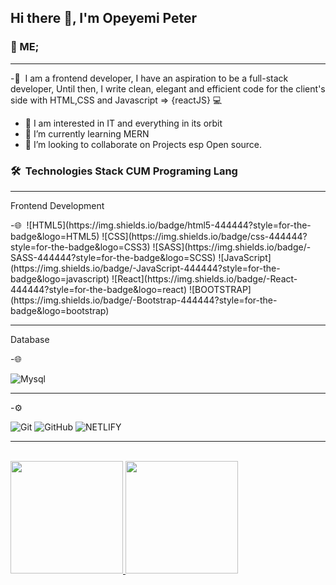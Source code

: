 <h2> Hi there 👋, I'm Opeyemi Peter </h2>

<h3> 👨 ME;   </h3>
<hr/>

-👨 &nbsp;I am a frontend developer, I have an aspiration to be a full-stack developer,   Until then, I write clean, elegant and efficient code for the client's side with            HTML,CSS and Javascript => {reactJS} 💻
- 🔭 I am interested in IT and everything in its orbit
- 🌱 I’m currently learning MERN
- 👯 I’m looking to collaborate on Projects esp Open source.

<h3> 🛠 &nbsp;Technologies Stack CUM Programing Lang</h3>

<hr/>
<p>Frontend Development</p>
  -🌐&nbsp;
  ![HTML5](https://img.shields.io/badge/html5-444444?style=for-the-badge&logo=HTML5)
  ![CSS](https://img.shields.io/badge/css-444444?style=for-the-badge&logo=CSS3)
  ![SASS](https://img.shields.io/badge/-SASS-444444?style=for-the-badge&logo=SCSS)
       ![JavaScript](https://img.shields.io/badge/-JavaScript-444444?style=for-the-badge&logo=javascript)
       ![React](https://img.shields.io/badge/-React-444444?style=for-the-badge&logo=react)
       ![BOOTSTRAP](https://img.shields.io/badge/-Bootstrap-444444?style=for-the-badge&logo=bootstrap)
       

 <hr/>
 <p>Database</p>
 -🌐&nbsp;
 
  ![Mysql](https://img.shields.io/badge/-Mysql-333333?style=for-the-badge&logo=mysql)
<hr/>
-⚙️ &nbsp;
 
   ![Git](https://img.shields.io/badge/-Git-333333?style=for-the-badge&logo=git)
                                         ![GitHub](https://img.shields.io/badge/-GitHub-333333?style=for-the-badge&logo=github)
                                         ![NETLIFY](https://img.shields.io/badge/-Netlify-333333?style=for-the-badge&logo=netlify)
                                         
  <hr/>                                  
<br/>
<a href="https://github.com/AVS1508">
  <img height="180em" src="https://github-readme-stats.vercel.app/api?username=opeyemipeter1759&theme=radical&show_icons=true" />
  <img height="180em" src="https://github-readme-stats.vercel.app/api/top-langs/?username=opeyemipeter1759&theme=radical&layout=compact" />
  </a>

                                         
